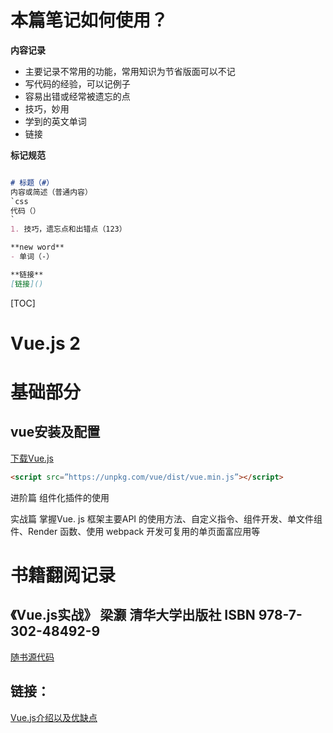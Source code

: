 # 本篇笔记如何使用？

**内容记录**

* 主要记录不常用的功能，常用知识为节省版面可以不记
* 写代码的经验，可以记例子
* 容易出错或经常被遗忘的点
* 技巧，妙用
* 学到的英文单词
* 链接



**标记规范**

```markdown

# 标题（#）
内容或简述（普通内容）
`css
代码（）
`
1. 技巧，遗忘点和出错点（123）

**new word**
- 单词（-）

**链接**
[链接]()

```


[TOC]



# Vue.js 2

# 基础部分

## vue安装及配置
[下载Vue.js](https://vuejs.org/js/vue.min.js)

```html
<script src=”https://unpkg.com/vue/dist/vue.min.js”></script>
```





进阶篇 组件化插件的使用



实战篇 掌握Vue. js 框架主要API 的使用方法、自定义指令、组件开发、单文件组件、Render 函数、使用
webpack 开发可复用的单页面富应用等





# 书籍翻阅记录

## 《Vue.js实战》 梁灏 清华大学出版社 ISBN 978-7-302-48492-9

[随书源代码](https://github.com/icarusion/vue-book)

## 链接：
[Vue.js介绍以及优缺点](https://blog.csdn.net/weixin_42413684/article/details/81609468)